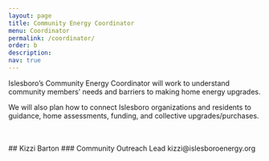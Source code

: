 ```yaml
---
layout: page
title: Community Energy Coordinator
menu: Coordinator
permalink: /coordinator/
order: b
description:
nav: true
---
```


Islesboro’s Community Energy Coordinator will work to understand community members’ needs and barriers to making home energy upgrades. 

We will also plan how to connect Islesboro organizations and residents to guidance, home assessments, funding, and collective upgrades/purchases. 

<br />
<br />
## Kizzi Barton
### Community Outreach Lead
<span>kizzi@<!-- comment -->islesboro<!-- comment -->energy.org</span>
<div style="height: 200px" />